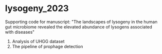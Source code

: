# lysogeny_2023
Supporting code for manuscript: "The landscapes of lysogeny in the human gut microbiome revealed the elevated abundance of lysogens associated with diseases"
1. Analysis of UHGG dataset
2. The pipeline of prophage detection
